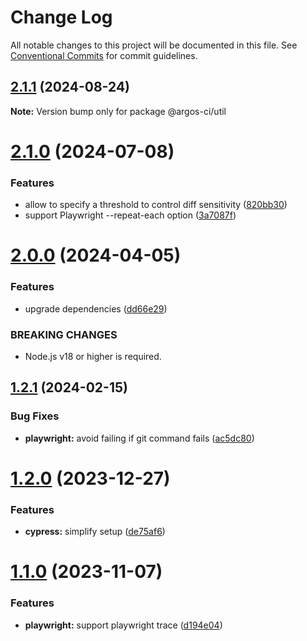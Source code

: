 # Change Log

All notable changes to this project will be documented in this file.
See [Conventional Commits](https://conventionalcommits.org) for commit guidelines.

## [2.1.1](https://github.com/argos-ci/argos-javascript/compare/@argos-ci/util@2.1.0...@argos-ci/util@2.1.1) (2024-08-24)

**Note:** Version bump only for package @argos-ci/util





# [2.1.0](https://github.com/argos-ci/argos-javascript/compare/@argos-ci/util@2.0.0...@argos-ci/util@2.1.0) (2024-07-08)


### Features

* allow to specify a threshold to control diff sensitivity ([820bb30](https://github.com/argos-ci/argos-javascript/commit/820bb3090c72607588d2f5c0829aa50f9a947de3))
* support Playwright --repeat-each option ([3a7087f](https://github.com/argos-ci/argos-javascript/commit/3a7087f5ff208e5d8a7e503005352cc0f5210ee7))





# [2.0.0](https://github.com/argos-ci/argos-javascript/compare/@argos-ci/util@1.2.1...@argos-ci/util@2.0.0) (2024-04-05)


### Features

* upgrade dependencies ([dd66e29](https://github.com/argos-ci/argos-javascript/commit/dd66e29986fab384557e9be74ee5c8e8aad72d82))


### BREAKING CHANGES

* Node.js v18 or higher is required.





## [1.2.1](https://github.com/argos-ci/argos-javascript/compare/@argos-ci/util@1.2.0...@argos-ci/util@1.2.1) (2024-02-15)


### Bug Fixes

* **playwright:** avoid failing if git command fails ([ac5dc80](https://github.com/argos-ci/argos-javascript/commit/ac5dc80e25dc69c988f9b51ec12304ce1c5fcea7))





# [1.2.0](https://github.com/argos-ci/argos-javascript/compare/@argos-ci/util@1.1.0...@argos-ci/util@1.2.0) (2023-12-27)


### Features

* **cypress:** simplify setup ([de75af6](https://github.com/argos-ci/argos-javascript/commit/de75af62ba57a7cb9512435dd4c494fbfa42c927))





# [1.1.0](https://github.com/argos-ci/argos-javascript/compare/@argos-ci/util@1.0.0...@argos-ci/util@1.1.0) (2023-11-07)


### Features

* **playwright:** support playwright trace ([d194e04](https://github.com/argos-ci/argos-javascript/commit/d194e0449cff224b4b9f984ca9ac0bdb8c130394))
